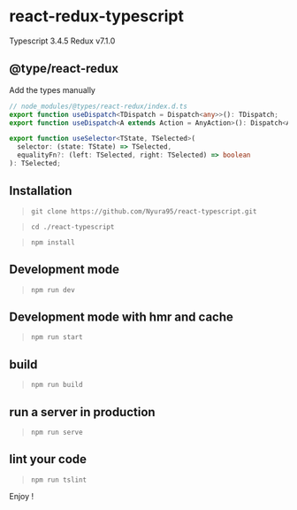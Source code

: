 # react-redux-typescript

Typescript 3.4.5
Redux v7.1.0

## @type/react-redux

Add the types manually

```ts
// node_modules/@types/react-redux/index.d.ts
export function useDispatch<TDispatch = Dispatch<any>>(): TDispatch;
export function useDispatch<A extends Action = AnyAction>(): Dispatch<A>;

export function useSelector<TState, TSelected>(
  selector: (state: TState) => TSelected,
  equalityFn?: (left: TSelected, right: TSelected) => boolean
): TSelected;
```
## Installation

> `git clone https://github.com/Nyura95/react-typescript.git`

> `cd ./react-typescript`

> `npm install`

## Development mode

> `npm run dev`

## Development mode with hmr and cache

> `npm run start`

## build

> `npm run build`

## run a server in production

> `npm run serve`

## lint your code

> `npm run tslint`

Enjoy !

